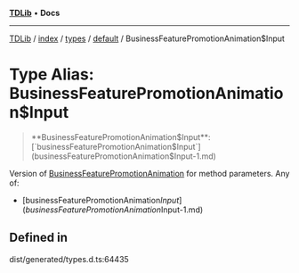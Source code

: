 [**TDLib**](../../../../../../README.md) • **Docs**

***

[TDLib](../../../../../../modules.md) / [index](../../../../../README.md) / [types](../../../README.md) / [default](../README.md) / BusinessFeaturePromotionAnimation$Input

# Type Alias: BusinessFeaturePromotionAnimation$Input

> **BusinessFeaturePromotionAnimation$Input**: [`businessFeaturePromotionAnimation$Input`](businessFeaturePromotionAnimation$Input-1.md)

Version of [BusinessFeaturePromotionAnimation](BusinessFeaturePromotionAnimation.md) for method parameters.
Any of:
- [businessFeaturePromotionAnimation$Input](businessFeaturePromotionAnimation$Input-1.md)

## Defined in

dist/generated/types.d.ts:64435

